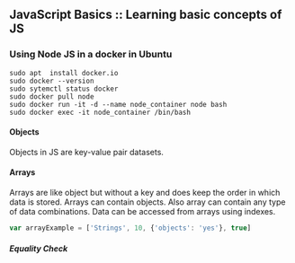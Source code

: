 ## JavaScript Basics :: Learning basic concepts of JS

### Using Node JS in a docker in Ubuntu
```
sudo apt  install docker.io
sudo docker --version
sudo sytemctl status docker
sudo docker pull node
sudo docker run -it -d --name node_container node bash
sudo docker exec -it node_container /bin/bash
```

#### Objects
Objects in JS are key-value pair datasets. 

#### Arrays
Arrays are like object but without a key and does keep the order in which data is stored. Arrays can contain objects. Also array can contain any type of data combinations. Data can be accessed from arrays using indexes. 
```js
var arrayExample = ['Strings', 10, {'objects': 'yes'}, true]
```

##### Equality Check